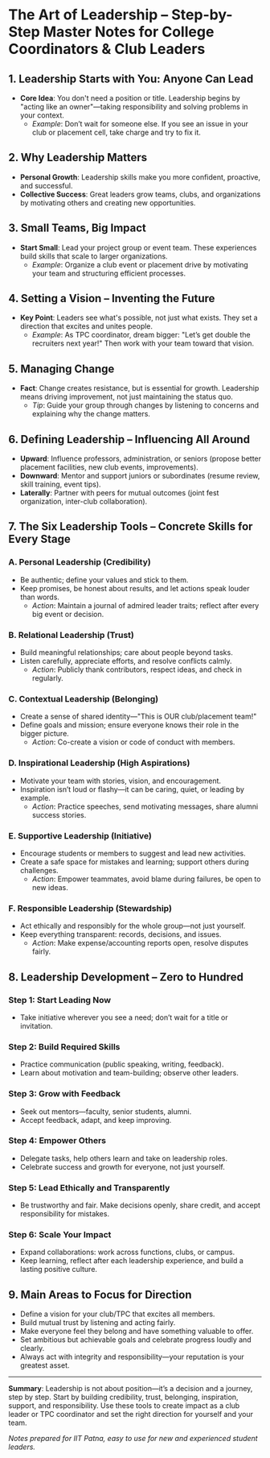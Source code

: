 # The Art of Leadership – Step-by-Step Master Notes for College Coordinators & Club Leaders

## 1. Leadership Starts with You: Anyone Can Lead
- **Core Idea**: You don't need a position or title. Leadership begins by "acting like an owner"—taking responsibility and solving problems in your context.
    - *Example*: Don’t wait for someone else. If you see an issue in your club or placement cell, take charge and try to fix it.

## 2. Why Leadership Matters
- **Personal Growth**: Leadership skills make you more confident, proactive, and successful.
- **Collective Success**: Great leaders grow teams, clubs, and organizations by motivating others and creating new opportunities.

## 3. Small Teams, Big Impact
- **Start Small**: Lead your project group or event team. These experiences build skills that scale to larger organizations.
    - *Example*: Organize a club event or placement drive by motivating your team and structuring efficient processes.

## 4. Setting a Vision – Inventing the Future
- **Key Point**: Leaders see what's possible, not just what exists. They set a direction that excites and unites people.
    - *Example*: As TPC coordinator, dream bigger: "Let’s get double the recruiters next year!" Then work with your team toward that vision.

## 5. Managing Change
- **Fact**: Change creates resistance, but is essential for growth. Leadership means driving improvement, not just maintaining the status quo.
    - *Tip*: Guide your group through changes by listening to concerns and explaining why the change matters.

## 6. Defining Leadership – Influencing All Around
- **Upward**: Influence professors, administration, or seniors (propose better placement facilities, new club events, improvements).
- **Downward**: Mentor and support juniors or subordinates (resume review, skill training, event tips).
- **Laterally**: Partner with peers for mutual outcomes (joint fest organization, inter-club collaboration).

## 7. The Six Leadership Tools – Concrete Skills for Every Stage

### A. Personal Leadership (Credibility)
- Be authentic; define your values and stick to them.
- Keep promises, be honest about results, and let actions speak louder than words.
    - *Action*: Maintain a journal of admired leader traits; reflect after every big event or decision.

### B. Relational Leadership (Trust)
- Build meaningful relationships; care about people beyond tasks.
- Listen carefully, appreciate efforts, and resolve conflicts calmly.
    - *Action*: Publicly thank contributors, respect ideas, and check in regularly.

### C. Contextual Leadership (Belonging)
- Create a sense of shared identity—"This is OUR club/placement team!"
- Define goals and mission; ensure everyone knows their role in the bigger picture.
    - *Action*: Co-create a vision or code of conduct with members.

### D. Inspirational Leadership (High Aspirations)
- Motivate your team with stories, vision, and encouragement.
- Inspiration isn’t loud or flashy—it can be caring, quiet, or leading by example.
    - *Action*: Practice speeches, send motivating messages, share alumni success stories.

### E. Supportive Leadership (Initiative)
- Encourage students or members to suggest and lead new activities.
- Create a safe space for mistakes and learning; support others during challenges.
    - *Action*: Empower teammates, avoid blame during failures, be open to new ideas.

### F. Responsible Leadership (Stewardship)
- Act ethically and responsibly for the whole group—not just yourself.
- Keep everything transparent: records, decisions, and issues.
    - *Action*: Make expense/accounting reports open, resolve disputes fairly.

## 8. Leadership Development – Zero to Hundred

### Step 1: Start Leading Now
- Take initiative wherever you see a need; don’t wait for a title or invitation.

### Step 2: Build Required Skills
- Practice communication (public speaking, writing, feedback).
- Learn about motivation and team-building; observe other leaders.

### Step 3: Grow with Feedback
- Seek out mentors—faculty, senior students, alumni.
- Accept feedback, adapt, and keep improving.

### Step 4: Empower Others
- Delegate tasks, help others learn and take on leadership roles.
- Celebrate success and growth for everyone, not just yourself.

### Step 5: Lead Ethically and Transparently
- Be trustworthy and fair. Make decisions openly, share credit, and accept responsibility for mistakes.

### Step 6: Scale Your Impact
- Expand collaborations: work across functions, clubs, or campus.
- Keep learning, reflect after each leadership experience, and build a lasting positive culture.

## 9. Main Areas to Focus for Direction
- Define a vision for your club/TPC that excites all members.
- Build mutual trust by listening and acting fairly.
- Make everyone feel they belong and have something valuable to offer.
- Set ambitious but achievable goals and celebrate progress loudly and clearly.
- Always act with integrity and responsibility—your reputation is your greatest asset.

---

**Summary**: Leadership is not about position—it’s a decision and a journey, step by step. Start by building credibility, trust, belonging, inspiration, support, and responsibility. Use these tools to create impact as a club leader or TPC coordinator and set the right direction for yourself and your team.

*Notes prepared for IIT Patna, easy to use for new and experienced student leaders.*